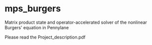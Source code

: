# mps_burgers
Matrix product state and operator-accelerated solver of the nonlinear Burgers' equation in Pennylane

Please read the Project_description.pdf

